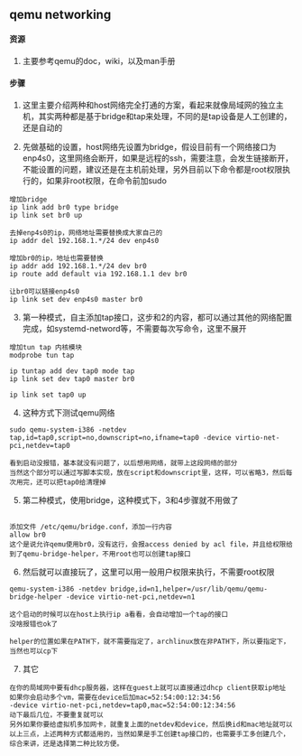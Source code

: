 ## qemu networking

#### 资源

1. 主要参考qemu的doc，wiki，以及man手册

#### 步骤

1. 这里主要介绍两种和host网络完全打通的方案，看起来就像局域网的独立主机，其实两种都是基于bridge和tap来处理，不同的是tap设备是人工创建的，还是自动的

2. 先做基础的设置，host网络先设置为bridge，假设目前有一个网络接口为enp4s0，这里网络会断开，如果是远程的ssh，需要注意，会发生链接断开，不能设置的问题，建议还是在主机前处理，另外目前以下命令都是root权限执行的，如果非root权限，在命令前加sudo
```
增加bridge
ip link add br0 type bridge
ip link set br0 up

去掉enp4s0的ip，网络地址需要替换成大家自己的
ip addr del 192.168.1.*/24 dev enp4s0

增加br0的ip，地址也需要替换
ip addr add 192.168.1.*/24 dev br0
ip route add default via 192.168.1.1 dev br0

让br0可以链接enp4s0
ip link set dev enp4s0 master br0
```

3. 第一种模式，自主添加tap接口，这步和2的内容，都可以通过其他的网络配置完成，如systemd-netword等，不需要每次写命令，这里不展开
```
增加tun tap 内核模块
modprobe tun tap

ip tuntap add dev tap0 mode tap
ip link set dev tap0 master br0

ip link set tap0 up

```

4. 这种方式下测试qemu网络
```
sudo qemu-system-i386 -netdev tap,id=tap0,script=no,downscript=no,ifname=tap0 -device virtio-net-pci,netdev=tap0

看到启动没报错，基本就没有问题了，以后想用网络，就带上这段网络的部分
当然这个部分可以通过写脚本实现，放在script和downscript里，这样，可以省略3，然后每次用完，还可以把tap0给清理掉

```

5. 第二种模式，使用bridge，这种模式下，3和4步骤就不用做了
```

添加文件 /etc/qemu/bridge.conf，添加一行内容
allow br0
这个是说允许qemu使用br0，没有这行，会报access denied by acl file，并且给权限给到了qemu-bridge-helper，不用root也可以创建tap接口

```

6. 然后就可以直接玩了，这里可以用一般用户权限来执行，不需要root权限
```
qemu-system-i386 -netdev bridge,id=n1,helper=/usr/lib/qemu/qemu-bridge-helper -device virtio-net-pci,netdev=n1

这个启动的时候可以在host上执行ip a看看，会自动增加一个tap的接口
没啥报错也ok了

helper的位置如果在PATH下，就不需要指定了，archlinux放在非PATH下，所以要指定下，当然也可以cp下

```

7. 其它
```
在你的局域网中要有dhcp服务器，这样在guest上就可以直接通过dhcp client获取ip地址
如果你会启动多个vm，需要在device后加mac=52:54:00:12:34:56
-device virtio-net-pci,netdev=tap0,mac=52:54:00:12:34:56
动下最后几位，不要重复就可以
另外如果你要给虚拟机多加网卡，就重复上面的netdev和device，然后换id和mac地址就可以
以上三点，上述两种方式都适用的，当然如果是手工创建tap接口的，也需要手工多创建几个，综合来讲，还是选择第二种比较方便。
```
